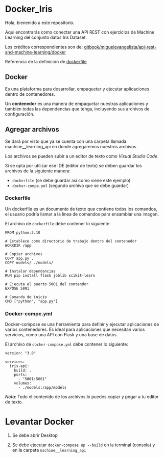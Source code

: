 # Docker_Iris

Hola, bienenido a este repositorio.

Aquí encontrarás como conectar una API REST con ejercicios de Machine Learning del conjunto datos Iris Dataset.

Los créditos correspondientes son de: [gitbook/miguelevangelista/api-rest-and-machine-learning/docker](https://miguelevangelista.gitbook.io/herramientasavanzadas/ejemplos/api-rest-and-machine-learning/docker)

Referencia de la definición de [dockerfile](https://docs.docker.com/reference/dockerfile/)

## Docker

Es una plataforma para desarrollar, empaquetar y ejecutar aplicaciones dentro de contenedores.

Un **contenedor** es una manera de empaquetar nuestras aplicaciones y también todas las dependencias que tenga, incluyendo sus archivos de configuración.

## Agregar archivos

Se dará por visto que ya se cuenta con una carpeta llamada machine__learning_api en donde agregaremos nuestros archivos. 

Los archivos se pueden subir a un editor de texto como _Visual Studio Code_.

Si se opta por utilizar ese IDE (editor de texto) se deben guardar los archivos de la siguiente manera:

* `dockerfile` (se debe guardar así como viene este ejemplo)
* `docker-compe.yml` (segundo archivo que se debe guardar)

### Dockerfile

Un dockerfile es un documento de texto que contiene todos los comandos, el usuario podría llamar a la línea de comandos para ensamblar una imagen.

El archivo de `dockerfile` debe contener lo siguiente:

```
FROM python:3.10

# Establece como directorio de trabajo dentro del contenedor
WORKDIR /app

# Copiar archivos
COPY app.py .
COPY models/ ./models/

# Instalar dependencias
RUN pip install flask joblib scikit-learn

# Ejecuta el puerto 5001 del contendor
EXPOSE 5001

# Comando de inicio
CMD ["python", "app.py"]
```
### Docker-compe.yml

Docker-compose es una herramienta para definir y ejecutar aplicaciones de varios contenedores.
Es ideal para aplicaciones que necesitan varios servicios, como una API con Flask y una base de datos.

El archivo de `docker-compose.yml` debe contener lo siguiente:

```
version: "3.8"

services:
  iris-api:
    build: .
    ports:
      - "5001:5001"
    volumes:
      - ./models:/app/models
```

_Nota_: Todo el contenido de los archivos lo puedes copiar y pegar a tu editor de texto.

# Levantar Docker

1) Se debe abrir Desktop

2) Se debe ejecutar `docker-compose up --build` en la terminal (consola) y en la carpeta `machine__learning_api`
